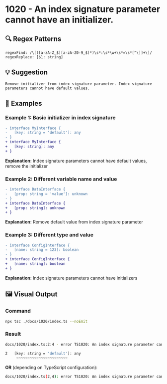 # 1020 - An index signature parameter cannot have an initializer.

## 🔍 Regex Patterns
```regex
regexFind: /\[([a-zA-Z_$][a-zA-Z0-9_$]*)\s*:\s*\w+\s*=\s*[^\]]+\]/
regexReplace: [$1: string]
```

## 💡 Suggestion
```text
Remove initializer from index signature parameter. Index signature parameters cannot have default values.
```

## 📝 Examples

### Example 1: Basic initializer in index signature
```diff
- interface MyInterface {
-   [key: string = 'default']: any
- }
+ interface MyInterface {
+   [key: string]: any
+ }
```

**Explanation:** Index signature parameters cannot have default values, remove the initializer

### Example 2: Different variable name and value
```diff
- interface DataInterface {
-   [prop: string = 'value']: unknown
- }
+ interface DataInterface {
+   [prop: string]: unknown
+ }
```

**Explanation:** Remove default value from index signature parameter

### Example 3: Different type and value
```diff
- interface ConfigInterface {
-   [name: string = 123]: boolean
- }
+ interface ConfigInterface {
+   [name: string]: boolean
+ }
```

**Explanation:** Index signature parameters cannot have initializers

## 🖼️ Visual Output
### Command
```bash
npx tsc ./docs/1020/index.ts --noEmit
```

### Result
```bash
docs/1020/index.ts:2:4 - error TS1020: An index signature parameter cannot have an initializer.

2   [key: string = 'default']: any
     ~~~~~~~~~~~~~~~~~~~~~~~
```

**OR** (depending on TypeScript configuration):

```bash
docs/1020/index.ts(2,4): error TS1020: An index signature parameter cannot have an initializer.
```
